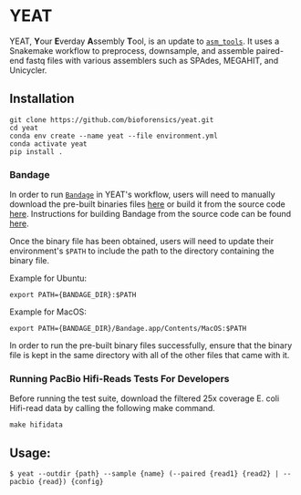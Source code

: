 # YEAT

YEAT, **Y**our **E**verday **A**ssembly **T**ool, is an update to [`asm_tools`](https://github.com/bioforensics/asm_tools). It uses a Snakemake workflow to preprocess, downsample, and assemble paired-end fastq files with various assemblers such as SPAdes, MEGAHIT, and Unicycler.

## Installation

```
git clone https://github.com/bioforensics/yeat.git
cd yeat
conda env create --name yeat --file environment.yml
conda activate yeat
pip install .
```

### Bandage

In order to run [`Bandage`](https://github.com/rrwick/Bandage) in YEAT's workflow, users will need to manually download the pre-built binaries files [here](https://rrwick.github.io/Bandage/) or build it from the source code [here](https://github.com/rrwick/Bandage). Instructions for building Bandage from the source code can be found [here](https://github.com/rrwick/Bandage#building-from-source).

Once the binary file has been obtained, users will need to update their environment's `$PATH` to include the path to the directory containing the binary file.

Example for Ubuntu:
```
export PATH={BANDAGE_DIR}:$PATH
```

Example for MacOS:
```
export PATH={BANDAGE_DIR}/Bandage.app/Contents/MacOS:$PATH
```

In order to run the pre-built binary files successfully, ensure that the binary file is kept in the same directory with all of the other files that came with it.

### Running PacBio Hifi-Reads Tests For Developers

Before running the test suite, download the filtered 25x coverage E. coli Hifi-read data by calling the following make command.

```
make hifidata
```

## Usage:

```
$ yeat --outdir {path} --sample {name} (--paired {read1} {read2} | --pacbio {read}) {config}
```

